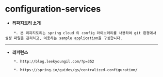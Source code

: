 # configuration-services

* **리파지토리 소개**
```
    *. 본 리파지토리는 spring cloud 의 config 라이브러리를 사용하여 git 환경에서 설정 파일을 관리하고, 이용하는 sample application을 구성합니다.
```

-----------------------------------
* **레퍼런스**
```
    *. http://blog.leekyoungil.com/?p=352

    *. https://spring.io/guides/gs/centralized-configuration/
```